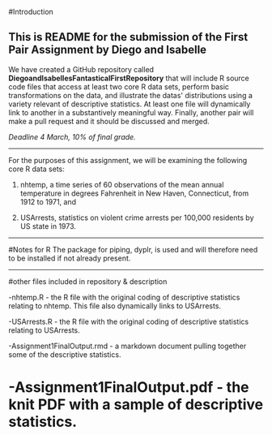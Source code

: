 #Introduction

## This is README for the submission of the First Pair Assignment by Diego and Isabelle
We have created a GitHub repository called **DiegoandIsabellesFantasticalFirstRepository** that will include R source code files that access at least two core R data sets, perform basic transformations on the data, and illustrate the datas' distributions using a variety relevant of descriptive statistics. At least one file will dynamically link to another in a substantively meaningful way. Finally, another pair will make a pull request and it should be discussed and merged.

_Deadline 4 March, 10% of final grade._

-----

For the purposes of this assignment, we will be examining the following core R data sets:

1) nhtemp, a time series of 60 observations of the mean annual temperature in degrees Fahrenheit in New Haven, Connecticut, from 1912 to 1971, and 

2) USArrests, statistics on violent crime arrests per 100,000 residents by US state in 1973.

-----

#Notes for R
The package for piping, dyplr, is used and will therefore need to be installed if not already present.

-----

#other files included in repository & description

-nhtemp.R - the R file with the original coding of descriptive statistics relating to nhtemp. This file also dynamically links to USArrests.

-USArrests.R - the R file with the original coding of descriptive statistics relating to USArrests.

-Assignment1FinalOutput.rmd - a markdown document pulling together some of the descriptive statistics.

-Assignment1FinalOutput.pdf - the knit PDF with a sample of descriptive statistics.
=======

